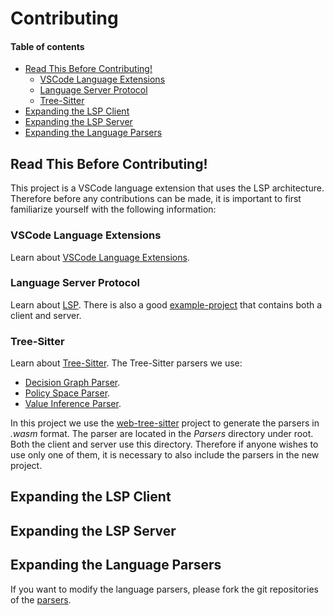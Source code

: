 # Contributing <!-- omit in toc -->

#### Table of contents  <!-- omit in toc -->

- [Read This Before Contributing!](#read-this-before-contributing)
	- [VSCode Language Extensions](#vscode-language-extensions)
	- [Language Server Protocol](#language-server-protocol)
	- [Tree-Sitter](#tree-sitter)
- [Expanding the LSP Client](#expanding-the-lsp-client)
- [Expanding the LSP Server](#expanding-the-lsp-server)
- [Expanding the Language Parsers](#expanding-the-language-parsers)


## Read This Before Contributing!
This project is a VSCode language extension that uses the LSP architecture.
Therefore before any contributions can be made, it is important to first familiarize yourself with the following information: 

### VSCode Language Extensions  
Learn about [VSCode Language Extensions](https://code.visualstudio.com/api/language-extensions/overview).

### Language Server Protocol  
Learn about [LSP](https://microsoft.github.io/language-server-protocol/overviews/lsp/overview/).
There is also a good [example-project](#https://github.com/Microsoft/vscode-extension-samples/tree/master/lsp-sample) that contains both a client and server.

### Tree-Sitter 
Learn about [Tree-Sitter](http://tree-sitter.github.io/tree-sitter/).
The Tree-Sitter parsers we use:
- [Decision Graph Parser][1].
- [Policy Space Parser][2].
- [Value Inference Parser][3].

[1]:(#https://www.npmjs.com/package/tree-sitter-decisiongraph)
[2]:(#https://www.npmjs.com/package/tree-sitter-policyspace)
[3]:(#https://www.npmjs.com/package/tree-sitter-valueinference)

In this project we use the [web-tree-sitter](#https://www.npmjs.com/package/web-tree-sitter) project to generate the parsers in _.wasm_ format. The parser are located in the _Parsers_ directory under root. Both the client and server use this directory. Therefore if anyone wishes to use only one of them, it is necessary to also include the parsers in the new project.

## Expanding the LSP Client



## Expanding the LSP Server



## Expanding the Language Parsers

If you want to modify the language parsers, please fork the git repositories of the [parsers](#Tree-Sitter).